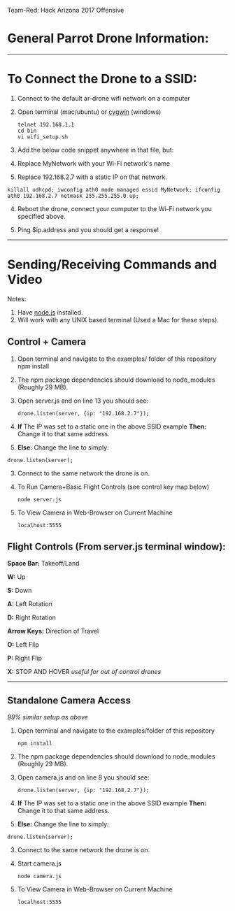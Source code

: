Team-Red: Hack Arizona 2017 Offensive

# **General Parrot Drone Information:**
----------
# To Connect the Drone to a SSID:
1. Connect to the default ar-drone wifi network on a computer
2. Open terminal (mac/ubuntu) or [cygwin](https://cygwin.com/install.html) (windows)

    ```
    telnet 192.168.1.1
    cd bin
    vi wifi_setup.sh
    ```
    
3. Add the below code snippet anywhere in that file, but:
  1. Replace MyNetwork with your Wi-Fi network's name
  2. Replace 192.168.2.7 with a static IP on that network.
  
   ```
   killall udhcpd; iwconfig ath0 mode managed essid MyNetwork; ifconfig ath0 192.168.2.7 netmask 255.255.255.0 up;
   ```

4. Reboot the drone, connect your computer to the Wi-Fi network you specified above.

5. Ping $ip.address and you should get a response!

----------
# Sending/Receiving Commands and Video

Notes: 

1. Have [node.js](https://nodejs.org/en/) installed.  
2. Will work with any UNIX based terminal (Used a Mac for these steps).

## Control + Camera
1. Open terminal and navigate to the examples/ folder of this repository
    npm install
  1. The npm package dependencies should download to node_modules (Roughly 29 MB).
2. Open server.js and on line 13 you should see:
    
    `drone.listen(server, {ip: "192.168.2.7"});`
    
  1. **If** The IP was set to a static one in the above SSID example **Then:** Change it to that same address. 
  2. **Else:** Change the line to simply:
   
   `drone.listen(server);`
   
3. Connect to the same network the drone is on.
4. To Run Camera+Basic Flight Controls (see control key map below)
   
   `node server.js`
   
5. To View Camera in Web-Browser on Current Machine
   
   `localhost:5555`


## Flight Controls (From server.js terminal window):

**Space Bar:** Takeoff/Land

**W:** Up

**S:** Down

**A:** Left Rotation

**D:** Right Rotation

**Arrow Keys:** Direction of Travel

**O:** Left Flip

**P:** Right Flip

**X:** STOP AND HOVER *useful for out of control drones*

----------
## Standalone Camera Access

*99% similar setup as above*

1. Open terminal and navigate to the examples/folder of this repository
    
    `npm install`
    
  1. The npm package dependencies should download to node_modules (Roughly 29 MB).
2. Open camera.js and on line 8 you should see:
   
   `drone.listen(server, {ip: "192.168.2.7"});`
    
  1. **If** The IP was set to a static one in the above SSID example **Then:** Change it to that same address. 
  2. **Else:** Change the line to simply:
   
   `drone.listen(server);`
    
3. Connect to the same network the drone is on.
4. Start camera.js
 
    `node camera.js`
    
5. To View Camera in Web-Browser on Current Machine
    
    `localhost:5555`
## 

